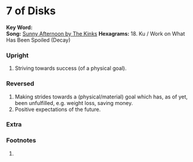 # 7 of Disks

**Key Word:**   
**Song:** [Sunny Afternoon by The Kinks](https://www.youtube.com/watch?v=TYIl6n_SRCI)
**Hexagrams:** 18. Ku / Work on What Has Been Spoiled (Decay)



### Upright

1) Striving towards success (of a physical goal).



### Reversed

1) Making strides towards a (physical/material) goal which has, as of yet, been unfulfilled, e.g. weight loss, saving money.
2) Positive expectations of the future.



### Extra





### Footnotes

1. 


